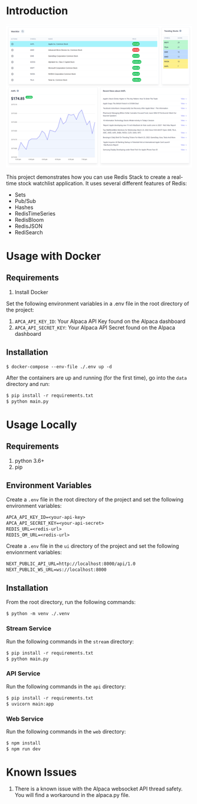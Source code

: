 # Introduction

![redis-stack-stocks](./redis-stack-stocks.png)

This project demonstrates how you can use Redis Stack to create a real-time stock watchlist application. It uses several different features of Redis:

- Sets
- Pub/Sub
- Hashes
- RedisTimeSeries
- RedisBloom
- RedisJSON
- RediSearch

# Usage with Docker

## Requirements

1. Install Docker

Set the following environment variables in a .env file in the root directory of the project:

1. `APCA_API_KEY_ID`: Your Alpaca API Key found on the Alpaca dashboard
1. `APCA_API_SECRET_KEY`: Your Alpaca API Secret found on the Alpaca dashboard

## Installation

```
$ docker-compose --env-file ./.env up -d
```

After the containers are up and running (for the first time), go into the `data` directory and run:

```
$ pip install -r requirements.txt
$ python main.py
```

# Usage Locally

## Requirements

1. python 3.6+
1. pip

## Environment Variables

Create a `.env` file in the root directory of the project and set the following environment variables:

```
APCA_API_KEY_ID=<your-api-key>
APCA_API_SECRET_KEY=<your-api-secret>
REDIS_URL=<redis-url>
REDIS_OM_URL=<redis-url>
```

Create a `.env` file in the `ui` directory of the project and set the following envionrment variables:

```
NEXT_PUBLIC_API_URL=http://localhost:8000/api/1.0
NEXT_PUBLIC_WS_URL=ws://localhost:8000
```

## Installation

From the root directory, run the following commands:

```
$ python -m venv ./.venv
```

### Stream Service

Run the following commands in the `stream` directory:

```
$ pip install -r requirements.txt
$ python main.py
```

### API Service

Run the following commands in the `api` directory:

```
$ pip install -r requirements.txt
$ uvicorn main:app
```

### Web Service

Run the following commands in the `web` directory:

```
$ npm install
$ npm run dev
```

# Known Issues

1. There is a known issue with the Alpaca websocket API thread safety. You will find a workaround in the alpaca.py file.
